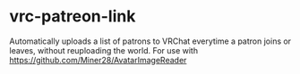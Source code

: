 # vrc-patreon-link
Automatically uploads a list of patrons to VRChat everytime a patron joins or leaves, without reuploading the world. For use with https://github.com/Miner28/AvatarImageReader
